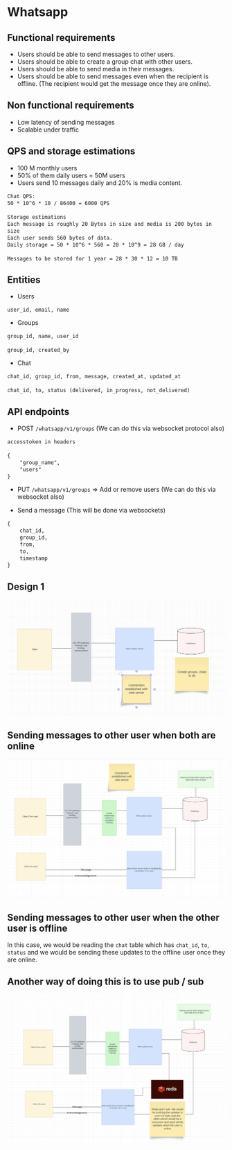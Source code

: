 # Whatsapp
## Functional requirements
- Users should be able to send messages to other users.
- Users should be able to create a group chat with other users.
- Users should be able to send media in their messages.
- Users should be able to send messages even when the recipient is offline. (The recipient would get the message once they are online).

## Non functional requirements
- Low latency of sending messages
- Scalable under traffic

## QPS and storage estimations
- 100 M monthly users
- 50% of them daily users = 50M users
- Users send 10 messages daily and 20% is media content.
```
Chat QPS:
50 * 10^6 * 10 / 86400 = 6000 QPS

Storage estimations
Each message is roughly 20 Bytes in size and media is 200 bytes in size
Each user sends 560 bytes of data.
Daily storage = 50 * 10^6 * 560 = 28 * 10^9 = 28 GB / day

Messages to be stored for 1 year = 28 * 30 * 12 = 10 TB
```

## Entities
- Users
```
user_id, email, name
```

- Groups
```
group_id, name, user_id

group_id, created_by
```

- Chat
```
chat_id, group_id, from, message, created_at, updated_at

chat_id, to, status (delivered, in_progress, not_delivered)
```

## API endpoints
- POST `/whatsapp/v1/groups` (We can do this via websocket protocol also)
```
accesstoken in headers

{
    "group_name",
    "users"
}
```

- PUT `/whatsapp/v1/groups` => Add or remove users (We can do this via websocket also)

- Send a message (This will be done via websockets)
```
{
    chat_id,
    group_id,
    from,
    to,
    timestamp
}
```

## Design 1
![HLD_1](images/HLD_1.png)

## Sending messages to other user when both are online
![HLD_2](images/HLD_2.png)

## Sending messages to other user when the other user is offline
In this case, we would be reading the `chat` table which has `chat_id`, `to`, `status` and we would be sending these updates to the offline user once they are online.

## Another way of doing this is to use pub / sub
![HLD_3](images/HLD_3.png)
